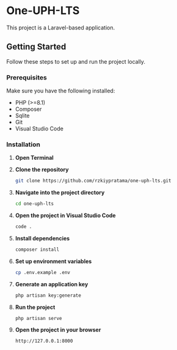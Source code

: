 # One-UPH-LTS

This project is a Laravel-based application.

## Getting Started

Follow these steps to set up and run the project locally.

### Prerequisites

Make sure you have the following installed:

- PHP (>=8.1)
- Composer
- Sqlite
- Git
- Visual Studio Code

### Installation

1. **Open Terminal**

2. **Clone the repository**

   ```bash
   git clone https://github.com/rzkiypratama/one-uph-lts.git

3. **Navigate into the project directory**

    ```bash
   cd one-uph-lts

4. **Open the project in Visual Studio Code**

    ```bash
   code .

5. **Install dependencies**

    ```bash
   composer install

6. **Set up environment variables**

    ```bash
   cp .env.example .env

7. **Generate an application key**

    ```bash
   php artisan key:generate

8. **Run the project**

    ```bash
   php artisan serve

9. **Open the project in your browser**

    ```bash
   http://127.0.0.1:8000




